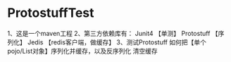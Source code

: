 # ProtostuffTest

1、这是一个maven工程
2、第三方依赖库有：
   Junit4     【单测】
   Protostuff 【序列化】
   Jedis      【redis客户端，做缓存】
3、测试Protostuff
   如何把【单个pojo/List对象】序列化并缓存，以及反序列化
   清空缓存
